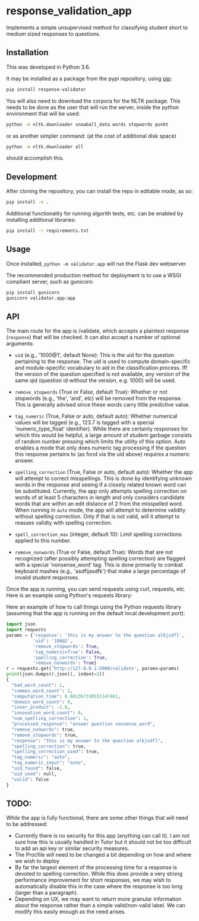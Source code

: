 # response_validation_app

Implements a simple unsupervised method for classifying student short to medium sized responses to questions.

## Installation

This was developed in Python 3.6. 

It may be installed as a package from the pypi repository, using [pip](https://pip.pypa.io/en/stable/):

```bash
pip install response-validator
```

You will also need to download the corpora for the NLTK package.  This needs to
be done as the user that will run the server, inside the python environment that
will be used:

```bash
python -m nltk.downloader snowball_data words stopwords punkt
```

or as another simpler command: (at the cost of additional disk space)

```bash
python -m nltk.downloader all
```

should accomplish this.


## Development
After cloning the repository, you can install the repo in editable mode, as so:

```bash
pip install -e .
```

Additional functionality for running algorith tests, etc. can be enabled by installing additional libraries:

```bash
pip install -r requirements.txt
```

## Usage

Once installed, `python -m validator.app` will run the Flask dev webserver.

The recommended production method for deployment is to use a WSGI compliant
server, such as gunicorn:

```bash
pip install gunicorn
gunicorn validator.app:app
```

## API

The main route for the app is /validate, which accepts a plaintext response (`response`) that will be checked.  It can also accept a number of optional arguments:

- `uid` (e.g., '1000@1', default None): This is the uid for the question pertaining to the response. The uid is used to compute domain-specific and module-specific vocabulary to aid in the classification process.
Iff the version of the question specified is not available, any version of the same qid (question id without the version, e.g. 1000) will be used. 

- `remove_stopwords` (True or False, default True): Whether or not stopwords (e.g., 'the', 'and', etc) will be removed from the response.  This is generally advised since these words carry little predictive value.

- `tag_numeric` (True, False or auto, default auto): Whether numerical values will be tagged (e.g., 123.7 is tagged with a special 'numeric_type_float' identifier). While there are certainly responses for which this would be helpful, a large amount of student garbage consists of random number pressing which limits the utility of this option. Auto enables a mode that only does numeric tag processing if the question this response pertains to (as fond via the uid above) requires a numeric answer.

- `spelling_correction` (True, False or auto, default auto): Whether the app will attempt to correct misspellings. This is done by identifying unknown words in the response and seeing if a closely related known word can be substituted.  Currently, the app only attempts spelling correction on words of at least 5 characters in length and only considers candidate words that are within an edit distance of 2 from the misspelled word. When running in `auto` mode, the app will attempt to determine validity without spelling correction. Only if that is not valid, will it attempt to reasses validty with spelling correction.

- `spell_correction_max` (integer, default 10): Limit spelling corrections applied to this number.

- `remove_nonwords` (True or False, default True): Words that are not recognized (after possibly attempting spelling correction) are flagged with a special 'nonsense_word' tag.  This is done primarily to combat keyboard mashes (e.g., 'asdfljasdfk') that make a large percentage of invalid student responses.

Once the app is running, you can send requests using curl, requests, etc.  Here is an example using Python's requests library:

Here an example of how to call things using the Python requests library (assuming that the app is running on the default local development port):

```python
import json
import requests
params = {'response': 'this is my answer to the question alkjsdfl',
          'uid': '100@2',
          'remove_stopwords': True,
          'tag_numeric=True': False,
          'spelling_correction': True,
          'remove_nonwords': True}
r = requests.get('http://127.0.0.1:5000/validate', params=params)
print(json.dumps(r.json(), indent=2))
{
  "bad_word_count": 1,
  "common_word_count": 2,
  "computation_time": 0.001367330551147461,
  "domain_word_count": 0,
  "inner_product": -1.6,
  "innovation_word_count": 0,
  "num_spelling_correction": 1,
  "processed_response": "answer question nonsense_word",
  "remove_nonwords": true,
  "remove_stopwords": true,
  "response": "this is my answer to the question alkjsdfl",
  "spelling_correction": true,
  "spelling_correction_used": true,
  "tag_numeric": "auto",
  "tag_numeric_input": "auto",
  "uid_found": false,
  "uid_used": null,
  "valid": false
}


```

## TODO:

While the app is fully functional, there are some other things that will need to be addressed:

- Currently there is no security for this app (anything can call it).  I am not sure how this is usually handled in Tutor but it should not be too difficult to add an api key or similar security measures.
- The Procfile will need to be changed a bit depending on how and where we wish to deploy
- By far the largest element of the processing time for a response is devoted to spelling correction. While this does provide a very strong performance improvement for short responses, we may wish to automatically disable this in the case where the response is too long (larger than a paragraph).
- Depending on UX, we may want to return more granular information about the response rather than a simple valid/non-valid label.  We can modify this easily enough as the need arises.
